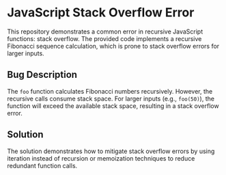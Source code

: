 # JavaScript Stack Overflow Error

This repository demonstrates a common error in recursive JavaScript functions: stack overflow. The provided code implements a recursive Fibonacci sequence calculation, which is prone to stack overflow errors for larger inputs.

## Bug Description

The `foo` function calculates Fibonacci numbers recursively. However, the recursive calls consume stack space. For larger inputs (e.g., `foo(50)`), the function will exceed the available stack space, resulting in a stack overflow error.

## Solution

The solution demonstrates how to mitigate stack overflow errors by using iteration instead of recursion or memoization techniques to reduce redundant function calls.